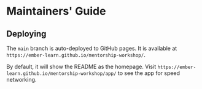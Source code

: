 # Maintainers' Guide

## Deploying

The `main` branch is auto-deployed to GitHub pages.
It is available at `https://ember-learn.github.io/mentorship-workshop/`.

By default, it will show the README as the homepage.
Visit `https://ember-learn.github.io/mentorship-workshop/app/` to see the app for speed networking.